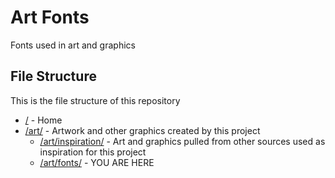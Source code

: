 # Art Fonts

Fonts used in art and graphics

## File Structure

This is the file structure of this repository

* [/](/README.md) - Home
* [/art/](/art/) - Artwork and other graphics created by this project
  * [/art/inspiration/](/art/inspiration/) - Art and graphics pulled from other sources used as inspiration for this project
  * [/art/fonts/](./art/fonts/) - YOU ARE HERE